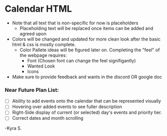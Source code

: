 # Calendar HTML
<notes from KS about files in the Prototyping folder>

* Note that all text that is non-specific for now is placeholders
  * Placeholding text will be replaced once items can be added and agreed upon
* Colors will be changed and updated for more clean look after the basic html & css is mostly complete.
  * Color Pallete ideas will be figured later on. Completing the "feel" of the webpage requires:
    * Font (Chosen font can change the feel signifigantly)
    * Wanted Look
    * Icons
* Make sure to provide feedback and wants in the discord OR google doc

### Near Future Plan List:

* [ ] Ability to add events onto the calendar that can be represented visually
* [ ] Hovering over added events to see fuller description
* [ ] Right-Side display of current (or selected) day's events and priority tier. 
* [ ] Correct dates and month scrolling

-Kyra S. 
